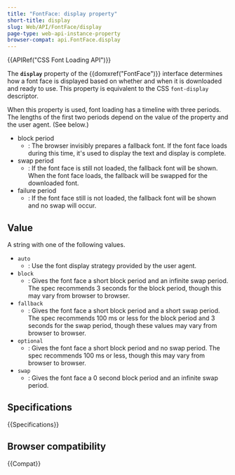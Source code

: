```yaml
---
title: "FontFace: display property"
short-title: display
slug: Web/API/FontFace/display
page-type: web-api-instance-property
browser-compat: api.FontFace.display
---
```


{{APIRef("CSS Font Loading API")}}

The **`display`** property of the {{domxref("FontFace")}} interface determines how a font face is displayed based on whether and when it is downloaded and ready to use.
This property is equivalent to the CSS `font-display` descriptor.

When this property is used, font loading has a timeline with three periods.
The lengths of the first two periods depend on the value of the property and the user agent.
(See below.)

- block period
  - : The browser invisibly prepares a fallback font. If the font face loads during this time, it's used to display the text and display is complete.
- swap period
  - : If the font face is still not loaded, the fallback font will be shown.
    When the font face loads, the fallback will be swapped for the downloaded font.
- failure period
  - : If the font face still is not loaded, the fallback font will be shown and no swap will occur.

## Value

A string with one of the following values.

- `auto`
  - : Use the font display strategy provided by the user agent.
- `block`
  - : Gives the font face a short block period and an infinite swap period.
    The spec recommends 3 seconds for the block period, though this may vary from browser to browser.
- `fallback`
  - : Gives the font face a short block period and a short swap period.
    The spec recommends 100 ms or less for the block period and 3 seconds for the swap period, though these values may vary from browser to browser.
- `optional`
  - : Gives the font face a short block period and no swap period.
    The spec recommends 100 ms or less, though this may vary from browser to browser.
- `swap`
  - : Gives the font face a 0 second block period and an infinite swap period.

## Specifications

{{Specifications}}

## Browser compatibility

{{Compat}}
